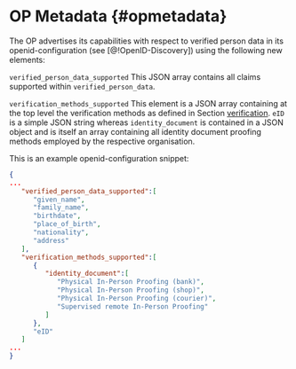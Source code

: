 # OP Metadata {#opmetadata}

The OP advertises its capabilities with respect to verified person data in its openid-configuration (see [@!OpenID-Discovery]) using the following new elements:

`verified_person_data_supported` This JSON array contains all claims supported within `verified_person_data`.

`verification_methods_supported` This element is a JSON array containing at the top level the verification methods as defined in Section [verification](#verification). `eID` is  a simple JSON string whereas `identity_document` is contained in a JSON object and is itself an array containing all identity document proofing methods employed by the respective organisation. 

This is an example openid-configuration snippet:

```json
{  
...
   "verified_person_data_supported":[  
      "given_name",
      "family_name",
      "birthdate",
      "place_of_birth",
      "nationality",
      "address"
   ],
   "verification_methods_supported":[  
      {  
         "identity_document":[  
            "Physical In-Person Proofing (bank)",
            "Physical In-Person Proofing (shop)",
            "Physical In-Person Proofing (courier)",
            "Supervised remote In-Person Proofing"
         ]
      },
      "eID"
   ]
...
}
```
